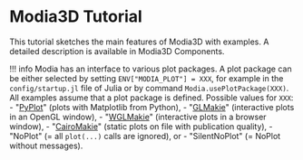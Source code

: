 # Modia3D Tutorial

This tutorial sketches the main features of Modia3D with examples. A detailed description is available in Modia3D Components.

!!! info
    Modia has an interface to various plot packages. A plot package can be
    either selected by setting `ENV["MODIA_PLOT"] = XXX`, for example in the `config/startup.jl`
    file of Julia or by command `Modia.usePlotPackage(XXX)`.
    All examples assume that a plot package is defined.
    Possible values for `XXX`:
    - "[PyPlot](https://github.com/JuliaPy/PyPlot.jl)" (plots with Matplotlib from Python),
    - "[GLMakie](https://github.com/JuliaPlots/GLMakie.jl)" (interactive plots in an OpenGL window),
    - "[WGLMakie](https://github.com/JuliaPlots/WGLMakie.jl)" (interactive plots in a browser window),
    - "[CairoMakie](https://github.com/JuliaPlots/CairoMakie.jl)" (static plots on file with publication quality),
    - "NoPlot" (= all `plot(...)` calls are ignored), or
    - "SilentNoPlot" (= NoPlot without messages).
